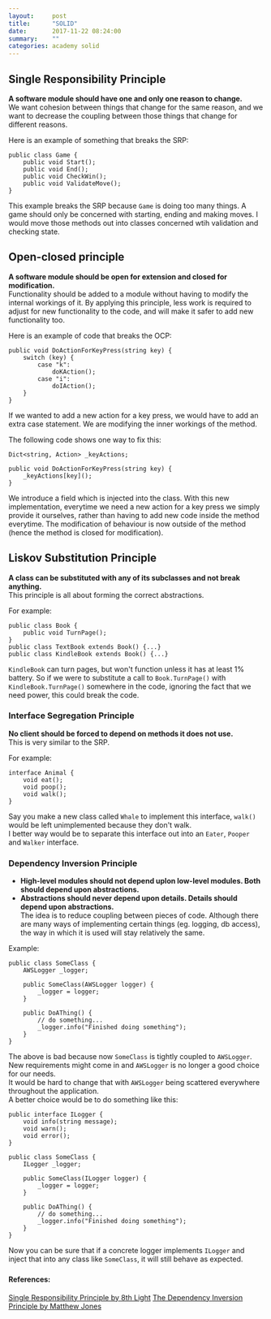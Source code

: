 ```yaml
---
layout:     post
title:      "SOLID"
date:       2017-11-22 08:24:00
summary:    "" 
categories: academy solid
---
```


## Single Responsibility Principle
**A software module should have one and only one reason to change.**  
We want cohesion between things that change for the same reason, and we want to decrease the coupling between those things that change for different reasons.  

Here is an example of something that breaks the SRP:
```
public class Game {
    public void Start();
    public void End();
    public void CheckWin();
    public void ValidateMove();
}
```
This example breaks the SRP because `Game` is doing too many things. A game should only be concerned with starting, ending and making moves. I would move those methods out into classes concerned wtih validation and checking state.

## Open-closed principle
**A software module should be open for extension and closed for modification.**  
Functionality should be added to a module without having to modify the internal workings of it. By applying this principle, less work is required to adjust for new functionality to the code, and will make it safer to add new functionality too. 

Here is an example of code that breaks the OCP:  
```
public void DoActionForKeyPress(string key) {
    switch (key) {
        case "k":
            doKAction();
        case "i":
            doIAction();
    }
}
```
If we wanted to add a new action for a key press, we would have to add an extra case statement. We are modifying the inner workings of the method.  

The following code shows one way to fix this:
```
Dict<string, Action> _keyActions;

public void DoActionForKeyPress(string key) {
    _keyActions[key]();
}
```
We introduce a field which is injected into the class. With this new implementation, everytime we need a new action for a key press we simply provide it ourselves, rather than having to add new code inside the method everytime. The modification of behaviour is now outside of the method (hence the method is closed for modification).

## Liskov Substitution Principle
**A class can be substituted with any of its subclasses and not break anything.**  
This principle is all about forming the correct abstractions.  

For example:
```
public class Book {
    public void TurnPage();
}
public class TextBook extends Book() {...}
public class KindleBook extends Book() {...} 
```
`KindleBook` can turn pages, but won't function unless it has at least 1% battery. So if we were to substitute a call to `Book.TurnPage()` with `KindleBook.TurnPage()` somewhere in the code, ignoring the fact that we need power, this could break the code.

### Interface Segregation Principle
**No client should be forced to depend on methods it does not use.**  
This is very similar to the SRP.  

For example:  
```
interface Animal {
    void eat();
    void poop();
    void walk();
}
```  
Say you make a new class called `Whale` to implement this interface, `walk()` would be left unimplemented because they don't walk.  
I better way would be to separate this interface out into an `Eater`, `Pooper` and `Walker` interface.  

### Dependency Inversion Principle
* **High-level modules should not depend uplon low-level modules. Both should depend upon abstractions.**  
* **Abstractions should never depend upon details. Details should depend upon abstractions.**  
The idea is to reduce coupling between pieces of code. Although there are many ways of implementing certain things (eg. logging, db access), the way in which it is used will stay relatively the same.  

Example:  
```
public class SomeClass {
    AWSLogger _logger;

    public SomeClass(AWSLogger logger) {
        _logger = logger; 
    }

    public DoAThing() {
        // do something... 
        _logger.info("Finished doing something");
    }
}
```  
The above is bad because now `SomeClass` is tightly coupled to `AWSLogger`. New requirements might come in and `AWSLogger` is no longer a good choice for our needs.  
It would be hard to change that with `AWSLogger` being scattered everywhere throughout the application.  
A better choice would be to do something like this:  

```
public interface ILogger {
    void info(string message);
    void warn();
    void error();
}

public class SomeClass {
    ILogger _logger;

    public SomeClass(ILogger logger) {
        _logger = logger;
    }

    public DoAThing() {
        // do something...
        _logger.info("Finished doing something");
    }
}
```
Now you can be sure that if a concrete logger implements `ILogger` and inject that into any class like `SomeClass`, it will still behave as expected.


### 

#### References:
[Single Responsibility Principle by 8th Light](https://8thlight.com/blog/uncle-bob/2014/05/08/SingleReponsibilityPrinciple.html)
[The Dependency Inversion Principle by Matthew Jones](https://www.exceptionnotfound.net/simply-solid-the-dependency-inversion-principle/)
